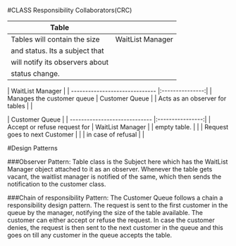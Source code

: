 #CLASS Responsibility Collaborators(CRC)

| Table                           |                  |
| ------------------------------- |:-----------------:|
| Tables will contain the size    | WaitList Manager |
| and status. Its a subject that  |  			  |
| will notify its observers about |                  |
| status change.                  |                  |

| WaitList Manager                                |
| ------------------------------ |:---------------:|
| Manages the customer queue     | Customer Queue |
| Acts as an observer for tables |                |

| Customer Queue                |
| ----------------------------- |:----------------:|
| Accept or refuse request for  | WaitList Manager |
| empty table.                  |                  |
| Request goes to next Customer |                  |
| in case of refusal            |                  |


#Design Patterns

###Observer Pattern:
Table class is the Subject here which has the WaitList Manager object attached to it as an observer. Whenever the table gets vacant, the waitlist manager is notified of the same, which then sends the notification to the customer class.

###Chain of responsibility Pattern:
The Customer Queue follows a chain a responsibility design pattern. The request is sent to the first customer in the queue by the manager, notifying the size of the table available. The customer can either accept or refuse the request. In case the customer denies, the request is then sent to the next customer in the queue and this goes on till any customer in the queue accepts the table.
